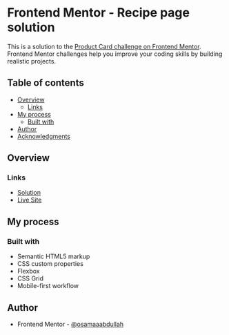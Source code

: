 # Frontend Mentor - Recipe page solution

This is a solution to the [Product Card challenge on Frontend Mentor](). Frontend Mentor challenges help you improve your coding skills by building realistic projects. 

## Table of contents

- [Overview](#overview)
  - [Links](#links)
- [My process](#my-process)
  - [Built with](#built-with)
- [Author](#author)
- [Acknowledgments](#acknowledgments)

## Overview

### Links

- [Solution]()
- [Live Site](https://osamaaabdullah.github.io/5-product-preview-card/)

## My process

### Built with

- Semantic HTML5 markup
- CSS custom properties
- Flexbox
- CSS Grid
- Mobile-first workflow

## Author

- Frontend Mentor - [@osamaaabdullah](https://www.frontendmentor.io/profile/osamaaabdullah)